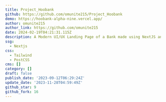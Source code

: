 ```yaml
---
title: Project_Hoobank
github: https://github.com/omunite215/Project_Hoobank
demo: https://hoobank-alpha-nine.vercel.app/
author: omunite215
author_link: https://github.com/omunite215
date: 2024-02-19T04:21:31.115Z
description: A Modern UI/UX Landing Page of a Bank made using NextJS and Tailwind
ssg:
  - Nextjs
css:
  - Tailwind
  - PostCSS
cms: []
category: []
draft: false
publish_date: '2023-09-12T06:29:24Z'
update_date: '2023-11-28T04:59:49Z'
github_star: 9
github_fork: 16
---
```

